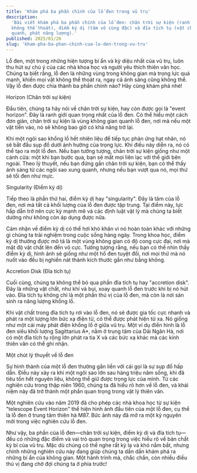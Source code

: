 ```yaml
---
title: 'Khám phá ba phần chính của lỗ đen trong vũ trụ'
description:
  'Bài viết khám phá ba phần chính của lỗ đen: chân trời sự kiện (ranh giới
  không thể thoát), điểm kỳ dị (tâm vô cùng đặc) và đĩa tích tụ (vật chất xoay
  quanh, phát năng lượng).'
published: 2025/01/26
slug: 'kham-pha-ba-phan-chinh-cua-lo-den-trong-vu-tru'
---
```


Lỗ đen, một trong những hiện tượng bí ẩn và kỳ diệu nhất của vũ trụ, luôn thu
hút sự chú ý của các nhà khoa học và người yêu thích thiên văn học. Chúng ta
biết rằng, lỗ đen là những vùng trong không gian mà trọng lực quá mạnh, khiến
mọi vật không thể thoát ra, ngay cả ánh sáng cũng không thể. Vậy lỗ đen được
chia thành ba phần chính nào? Hãy cùng khám phá nhé!

Horizon (Chân trời sự kiện)

Đầu tiên, chúng ta hãy nói về chân trời sự kiện, hay còn được gọi là "event
horizon". Đây là ranh giới quan trọng nhất của lỗ đen. Có thể hiểu một cách đơn
giản, chân trời sự kiện là vùng không gian quanh lỗ đen, nơi mà nếu một vật tiến
vào, nó sẽ không bao giờ có khả năng trở lại.

Khi một ngôi sao khổng lồ hết nhiên liệu để tiếp tục phản ứng hạt nhân, nó sẽ
bắt đầu sụp đổ dưới ảnh hưởng của trọng lực. Khi điều này diễn ra, nó có thể tạo
ra một lỗ đen. Nếu bạn tưởng tượng, chân trời sự kiện giống như một cánh cửa:
một khi bạn bước qua, bạn sẽ mất mọi liên lạc với thế giới bên ngoài. Theo lý
thuyết, nếu bạn đứng gần chân trời sự kiện, bạn có thể thấy ánh sáng từ các ngôi
sao xung quanh, nhưng nếu bạn vượt qua nó, mọi thứ sẽ tối đen như mực.

Singularity (Điểm kỳ dị)

Tiếp theo là phần thứ hai, điểm kỳ dị hay "singularity". Đây là tâm của lỗ đen,
nơi mà tất cả khối lượng của lỗ đen được tập trung. Tại điểm này, lực hấp dẫn
trở nên cực kỳ mạnh mẽ và các định luật vật lý mà chúng ta biết dường như không
còn áp dụng được nữa.

Cảm nhận về điểm kỳ dị có thể hơi khó khăn vì nó hoàn toàn khác với những gì
chúng ta trải nghiệm trong cuộc sống hàng ngày. Trong khoa học, điểm kỳ dị
thường được mô tả là một vùng không gian có độ cong cực đại, nơi mà mật độ vật
chất lên đến vô cực. Tưởng tượng rằng, nếu bạn có thể nhìn thấy điểm kỳ dị, hình
ảnh sẽ giống như một hố đen tuyệt đối, nơi mọi thứ mà nó nuốt vào đều bị nghiền
nát thành kích thước gần như bằng không.

Accretion Disk (Đĩa tích tụ)

Cuối cùng, chúng ta không thể bỏ qua phần đĩa tích tụ hay "accretion disk". Đây
là những vật chất, như khí và bụi, xoay quanh lỗ đen trước khi bị nó hút vào.
Đĩa tích tụ không chỉ là một phần thú vị của lỗ đen, mà còn là nơi sản sinh ra
năng lượng khổng lồ.

Khi vật chất trong đĩa tích tụ rơi vào lỗ đen, nó sẽ được gia tốc cực nhanh và
phát ra một lượng lớn bức xạ điện từ, có thể được phát hiện từ xa. Nó giống như
một cái máy phát điện khổng lồ ở giữa vũ trụ. Một ví dụ điển hình là lỗ đen siêu
khối lượng Sagittarius A\*, nằm ở trung tâm của Dải Ngân Hà, nơi có một đĩa tích
tụ rộng lớn phát ra tia X và các bức xạ khác mà các kính thiên văn có thể ghi
nhận.

Một chút lý thuyết về lỗ đen

Sự hình thành của một lỗ đen thường gắn liền với cái gọi là sự sụp đổ hấp dẫn.
Điều này xảy ra khi một ngôi sao lớn sau hàng triệu năm sống, khi đã tiêu tốn
hết nguyên liệu, không thể giữ được trọng lực của mình. Từ các nghiên cứu trong
thập niên 1960, chúng ta đã hiểu rõ hơn về lỗ đen, và khái niệm này đã trở thành
một phần quan trọng trong vật lý thiên văn.

Một nghiên cứu vào năm 2019 đã cho phép các nhà khoa học từ sự kiện "telescope
Event Horizon" thể hiện hình ảnh đầu tiên của một lỗ đen, cụ thể là lỗ đen ở
trung tâm thiên hà M87. Bức ảnh này đã mở ra một kỷ nguyên mới trong việc nghiên
cứu lỗ đen.

Như vậy, ba phần của lỗ đen—chân trời sự kiện, điểm kỳ dị và đĩa tích tụ—đều có
những đặc điểm và vai trò quan trọng trong việc hiểu rõ về bản chất kỳ bí của vũ
trụ. Mặc dù chúng có thể nghe rất kỳ lạ và khó nắm bắt, nhưng chính những nghiên
cứu này đang giúp chúng ta dần dần khám phá ra những bí ẩn của không gian. Một
hành trình mà, chắc chắn, còn nhiều điều thú vị đang chờ đợi chúng ta ở phía
trước!
